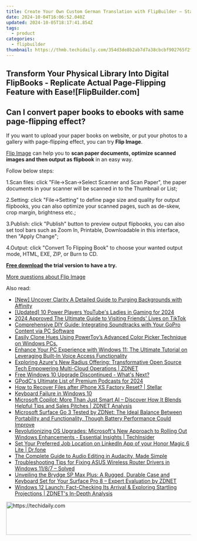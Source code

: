 ```yaml
---
title: Create Your Own Custom German Translation with FlipBuilder – Start Now!
date: 2024-10-04T16:06:52.040Z
updated: 2024-10-05T18:17:41.854Z
tags:
  - product
categories:
  - flipbuilder
thumbnail: https://thmb.techidaily.com/354d3de8b2ab7d7a38cbcbf902765f2fb1bfbf3c885557e06e23ea74d7f6110b.jpg
---
```


## Transform Your Physical Library Into Digital FlipBooks - Replicate Actual Page-Flipping Feature with Ease![FlipBuilder.com]

## Can I convert paper books to ebooks with same page-flipping effect?

If you want to upload your paper books on website, or put your photos to a gallery with page-flipping effect, you can try **Flip Image**. 

[Flip Image](https://tools.techidaily.com/flipbuilder/products/) can help you to **scan paper documents, optimize scanned images and then output as flipbook** in an easy way.

Follow below steps:

1.Scan files: click "File->Scan->Select Scanner and Scan Paper", the paper documents in your scanner will be scanned in to the Thumbnail or List;

2.Setting: click "File->Setting" to define page size and quality for output flipbooks, you can also optimize your scanned pages, such as de-skew, crop margin, brightness etc.;

3.Publish: click "Publish" button to preview output flipbooks, you can also set tool bars such as Zoom In, Printable, Downloadable in this interface, then "Apply Change";

4.Output: click "Convert To Flipping Book" to choose your wanted output mode, HTML, EXE, ZIP, or Burn to CD.

**[Free download](https://tools.techidaily.com/flipbuilder/products/) the trial version to have a try.** 

[More questions about Flip Image](https://tools.techidaily.com/flipbuilder/products/)

<ins class="adsbygoogle"
     style="display:block"
     data-ad-format="autorelaxed"
     data-ad-client="ca-pub-7571918770474297"
     data-ad-slot="1223367746"></ins>

<ins class="adsbygoogle"
     style="display:block"
     data-ad-client="ca-pub-7571918770474297"
     data-ad-slot="8358498916"
     data-ad-format="auto"
     data-full-width-responsive="true"></ins>

<span class="atpl-alsoreadstyle">Also read:</span>
<div><ul>
<li><a href="https://fox-glue.techidaily.com/new-uncover-clarity-a-detailed-guide-to-purging-backgrounds-with-affinity/"><u>[New] Uncover Clarity A Detailed Guide to Purging Backgrounds with Affinity</u></a></li>
<li><a href="https://facebook-video-footage.techidaily.com/updated-10-power-players-youtubes-ladies-in-gaming-for-2024/"><u>[Updated] 10 Power Players YouTube's Ladies in Gaming for 2024</u></a></li>
<li><a href="https://tiktok-clips.techidaily.com/2024-approved-the-ultimate-guide-to-visiting-friends-lives-on-tiktok/"><u>2024 Approved The Ultimate Guide to Visiting Friends' Lives on TikTok</u></a></li>
<li><a href="https://some-knowledge.techidaily.com/comprehensive-diy-guide-integrating-soundtracks-with-your-gopro-content-via-pc-software/"><u>Comprehensive DIY Guide: Integrating Soundtracks with Your GoPro Content via PC Software</u></a></li>
<li><a href="https://win-excellent.techidaily.com/easily-clone-hues-using-powertoys-advanced-color-picker-technique-on-windows-pcs/"><u>Easily Clone Hues Using PowerToy’s Advanced Color Picker Technique on Windows PCs.</u></a></li>
<li><a href="https://win-excellent.techidaily.com/enhance-your-pc-experience-with-windows-11-the-ultimate-tutorial-on-leveraging-built-in-voice-access-functionality/"><u>Enhance Your PC Experience with Windows 11: The Ultimate Tutorial on Leveraging Built-In Voice Access Functionality</u></a></li>
<li><a href="https://win-excellent.techidaily.com/exploring-azures-new-radius-offering-transformative-open-source-tech-empowering-multi-cloud-operations-zdnet/"><u>Exploring Azure's New Radius Offering: Transformative Open Source Tech Empowering Multi-Cloud Operations | ZDNET</u></a></li>
<li><a href="https://win-excellent.techidaily.com/free-windows-10-upgrade-discontinued-whats-next/"><u>Free Windows 10 Upgrade Discontinued - What's Next?</u></a></li>
<li><a href="https://some-knowledge.techidaily.com/gpodcs-ultimate-list-of-premium-podcasts-for-2024/"><u>GPodC's Ultimate List of Premium Podcasts for 2024</u></a></li>
<li><a href="https://blog-min.techidaily.com/how-to-recover-files-after-iphone-xs-factory-reset-stellar-by-stellar-data-recovery-ios-iphone-data-recovery/"><u>How to Recover Files after iPhone XS Factory Reset? | Stellar</u></a></li>
<li><a href="https://driver-error.techidaily.com/keyboard-failure-in-windows-10/"><u>Keyboard Failure in Windows 10</u></a></li>
<li><a href="https://win-excellent.techidaily.com/microsoft-copilot-more-than-just-smart-ai-discover-how-it-blends-helpful-tips-and-sales-pitches-zdnet-analysis/"><u>Microsoft Copilot: More Than Just Smart AI – Discover How It Blends Helpful Tips and Sales Pitches | ZDNET Analysis</u></a></li>
<li><a href="https://win-excellent.techidaily.com/microsoft-surface-go-3-tested-by-zdnet-the-ideal-balance-between-portability-and-functionality-though-battery-performance-could-improve/"><u>Microsoft Surface Go 3 Tested by ZDNet: The Ideal Balance Between Portability and Functionality, Though Battery Performance Could Improve</u></a></li>
<li><a href="https://win-excellent.techidaily.com/revolutionizing-os-upgrades-microsofts-new-approach-to-rolling-out-windows-enhancements-essential-insights-techinsider/"><u>Revolutionizing OS Upgrades: Microsoft's New Approach to Rolling Out Windows Enhancements - Essential Insights | TechInsider</u></a></li>
<li><a href="https://location-social.techidaily.com/set-your-preferred-job-location-on-linkedin-app-of-your-honor-magic-6-lite-drfone-by-drfone-virtual-android/"><u>Set Your Preferred Job Location on LinkedIn App of your Honor Magic 6 Lite | Dr.fone</u></a></li>
<li><a href="https://screen-sharing-recording.techidaily.com/the-complete-guide-to-audio-editing-in-audacity-made-simple/"><u>The Complete Guide to Audio Editing in Audacity, Made Simple</u></a></li>
<li><a href="https://win-dash.techidaily.com/troubleshooting-tips-for-fixing-asus-wireless-router-drivers-in-windows-1187-solved/"><u>Troubleshooting Tips for Fixing ASUS Wireless Router Drivers in Windows 11/8/7 – Solved</u></a></li>
<li><a href="https://win-excellent.techidaily.com/unveiling-the-brydge-sp-max-plus-a-rugged-durable-case-and-keyboard-set-for-your-surface-pro-8-expert-evaluation-by-zdnet/"><u>Unveiling the Brydge SP Max Plus: A Rugged, Durable Case and Keyboard Set for Your Surface Pro 8 – Expert Evaluation by ZDNET</u></a></li>
<li><a href="https://win-excellent.techidaily.com/windows-12-launch-fact-checking-its-arrival-and-exploring-startling-projections-zdnets-in-depth-analysis/"><u>Windows 12 Launch: Fact-Checking Its Arrival & Exploring Startling Projections | ZDNET's In-Depth Analysis</u></a></li>
</ul></div>

<!-- affiliate ads begin -->
<a href="https://ephamedtechinc.pxf.io/c/5597632/2136626/26400" target="_top" id="2136626">
  <img src="//a.impactradius-go.com/display-ad/26400-2136626" border="0" alt="https://techidaily.com" width="728" height="90"/>
</a>
<img height="0" width="0" src="https://ephamedtechinc.pxf.io/i/5597632/2136626/26400" style="position:absolute;visibility:hidden;" border="0" />
<!-- affiliate ads end -->

